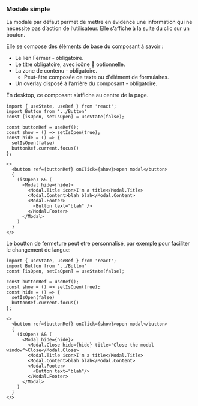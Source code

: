 ### Modale  simple

La modale par défaut permet de mettre en évidence une information qui ne nécessite pas d’action de l’utilisateur. Elle s’affiche à la suite du clic sur un bouton.

Elle se compose des éléments de base du composant à savoir :
  - Le lien Fermer - obligatoire.
  - Le titre  obligatoire,  avec  icône  🔗 optionnelle.
  - La zone de contenu - obligatoire.
    - Peut-être composée de texte ou d'élément de formulaires.
  - Un overlay disposé à l’arrière du composant - obligatoire.

En desktop, ce composant s’affiche au centre de la page.

```
import { useState, useRef } from 'react';
import Button from '../Button'
const [isOpen, setIsOpen] = useState(false);

const buttonRef = useRef();
const show = () => setIsOpen(true);
const hide = () => {
  setIsOpen(false)
  buttonRef.current.focus()
};

<>
  <button ref={buttonRef} onClick={show}>open modal</button>
  {
    (isOpen) && (
      <Modal hide={hide}>
        <Modal.Title icon>I'm a title</Modal.Title>
        <Modal.Content>blah blah</Modal.Content>
        <Modal.Footer>
          <Button text="blah" />
        </Modal.Footer>
      </Modal>
    )
  }
</>
```

Le boutton de fermeture peut etre personnalisé, par exemple pour faciliter le changement de langue:
```
import { useState, useRef } from 'react';
import Button from '../Button'
const [isOpen, setIsOpen] = useState(false);

const buttonRef = useRef();
const show = () => setIsOpen(true);
const hide = () => {
  setIsOpen(false)
  buttonRef.current.focus()
};

<>
  <button ref={buttonRef} onClick={show}>open modal</button>
  {
    (isOpen) && (
      <Modal hide={hide}>
        <Modal.Close hide={hide} title="Close the modal window">Close</Modal.Close>
        <Modal.Title icon>I'm a title</Modal.Title>
        <Modal.Content>blah blah</Modal.Content>
        <Modal.Footer>
          <Button text="blah"/>
        </Modal.Footer>
      </Modal>
    )
  }
</>
```
